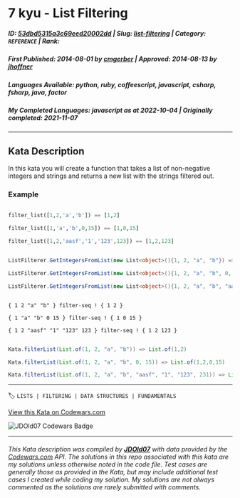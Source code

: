 # 7 kyu - List Filtering

##### **ID**: [53dbd5315a3c69eed20002dd](https://www.codewars.com/kata/53dbd5315a3c69eed20002dd) | **Slug**: [list-filtering](https://www.codewars.com/kata/53dbd5315a3c69eed20002dd) | **Category**: `REFERENCE` | **Rank**: <span style="color:white">7 kyu</span>

##### **First Published**: 2014-08-01 ***by*** [cmgerber](https://www.codewars.com/users/cmgerber) | **Approved**: 2014-08-13 ***by*** [jhoffner](https://www.codewars.com/users/jhoffner)

##### **Languages Available**: python, ruby, coffeescript, javascript, csharp, fsharp, java, factor

##### **My Completed Languages**: javascript ***as at*** 2022-10-04 | **Originally completed**: 2021-11-07

---

## Kata Description


In this kata you will create a function that takes a list of non-negative integers and strings and returns a new list with the strings filtered out.



### Example



```python

filter_list([1,2,'a','b']) == [1,2]

filter_list([1,'a','b',0,15]) == [1,0,15]

filter_list([1,2,'aasf','1','123',123]) == [1,2,123]

```

```csharp

ListFilterer.GetIntegersFromList(new List<object>(){1, 2, "a", "b"}) => {1, 2}

ListFilterer.GetIntegersFromList(new List<object>(){1, 2, "a", "b", 0, 15}) => {1, 2, 0, 15}

ListFilterer.GetIntegersFromList(new List<object>(){1, 2, "a", "b", "aasf", "1", "123", 231}) => {1, 2, 231}

```

```factor

{ 1 2 "a" "b" } filter-seq ! { 1 2 }

{ 1 "a" "b" 0 15 } filter-seq ! { 1 0 15 }

{ 1 2 "aasf" "1" "123" 123 } filter-seq ! { 1 2 123 }

```

```java

Kata.filterList(List.of(1, 2, "a", "b")) => List.of(1,2)

Kata.filterList(List.of(1, 2, "a", "b", 0, 15)) => List.of(1,2,0,15)

Kata.filterList(List.of(1, 2, "a", "b", "aasf", "1", "123", 231)) => List.of(1, 2, 231)

```



---


🏷 `LISTS | FILTERING | DATA STRUCTURES | FUNDAMENTALS`


[View this Kata on Codewars.com](https://www.codewars.com/kata/53dbd5315a3c69eed20002dd)

![](https://www.codewars.com/users/jdold07/badges/large "JDOld07 Codewars Badge")

---

###### *This Kata description was compiled by [**JDOld07**](https://tpstech.dev) with data provided by the [Codewars.com](https://www.codewars.com) API.  The solutions in this repo associated with this kata are my solutions unless otherwise noted in the code file.  Test cases are generally those as provided in the Kata, but may include additional test cases I created while coding my solution.  My solutions are not always commented as the solutions are rarely submitted with comments.*

